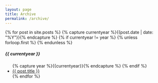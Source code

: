 ```yaml
---
layout: page
title: Archive
permalink: /archive/
---
```


<div>
{% for post in site.posts %}
{% capture currentyear %}{{post.date | date: "%Y"}}{% endcapture %}
{% if currentyear != year %}
    {% unless forloop.first %} </ul>
    {% endunless %} <h5>{{ currentyear }}</h5>
    <ul>
    {% capture year %}{{currentyear}}{% endcapture %} 
{% endif %}
<li><a href="{{ post.url | prepend: site.baseurl }}">{{ post.title }}</a></li>
{% endfor %}
